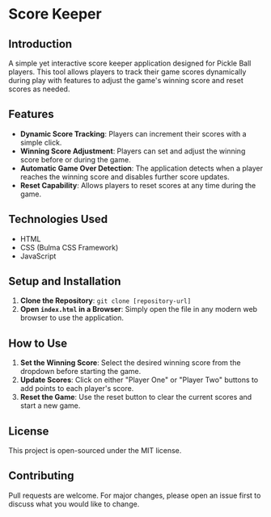 # Score Keeper

## Introduction
A simple yet interactive score keeper application designed for Pickle Ball players. This tool allows players to track their game scores dynamically during play with features to adjust the game's winning score and reset scores as needed.

## Features
- **Dynamic Score Tracking**: Players can increment their scores with a simple click.
- **Winning Score Adjustment**: Players can set and adjust the winning score before or during the game.
- **Automatic Game Over Detection**: The application detects when a player reaches the winning score and disables further score updates.
- **Reset Capability**: Allows players to reset scores at any time during the game.

## Technologies Used
- HTML
- CSS (Bulma CSS Framework)
- JavaScript

## Setup and Installation
1. **Clone the Repository**: `git clone [repository-url]`
2. **Open `index.html` in a Browser**: Simply open the file in any modern web browser to use the application.

## How to Use
1. **Set the Winning Score**: Select the desired winning score from the dropdown before starting the game.
2. **Update Scores**: Click on either "Player One" or "Player Two" buttons to add points to each player's score.
3. **Reset the Game**: Use the reset button to clear the current scores and start a new game.

## License
This project is open-sourced under the MIT license.

## Contributing
Pull requests are welcome. For major changes, please open an issue first to discuss what you would like to change.
